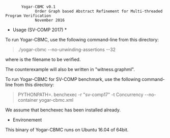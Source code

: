 
           Yogar-CBMC v0.1 
			     Order Graph based Abstract Refinement for Multi-threaded Program Verification 
                 November 2016

* Usage (SV-COMP 2017) *

To run Yogar-CBMC, use the following command-line from this directory:

>./yogar-cbmc --no-unwinding-assertions --32 <inputfile>

where  <inputfile>  is the filename to be verified. 

The counterexample will also be written in "witness.graphml".

To run Yogar-CBMC for SV-COMP benchmark, use the following command-line from this directory:

>PYTHONPATH=. benchexec -r "sv-comp17" -t Concurrency --no-container yogar-cbmc.xml

We assume that benchexec has been installed already.

* Environement

This binary of Yogar-CBMC runs on Ubuntu 16.04 of 64bit.
